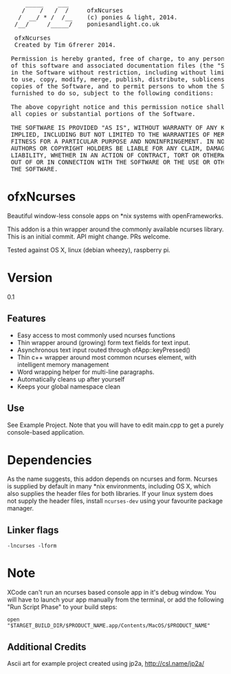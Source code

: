 <pre>
     _____    ___     
    /    /   /  /     ofxNcurses
   /  __/ * /  /__    (c) ponies & light, 2014. 
  /__/     /_____/    poniesandlight.co.uk

  ofxNcurses
  Created by Tim Gfrerer 2014.
  
 Permission is hereby granted, free of charge, to any person obtaining a copy
 of this software and associated documentation files (the "Software"), to deal
 in the Software without restriction, including without limitation the rights
 to use, copy, modify, merge, publish, distribute, sublicense, and/or sell
 copies of the Software, and to permit persons to whom the Software is
 furnished to do so, subject to the following conditions:
 
 The above copyright notice and this permission notice shall be included in
 all copies or substantial portions of the Software.
 
 THE SOFTWARE IS PROVIDED "AS IS", WITHOUT WARRANTY OF ANY KIND, EXPRESS OR
 IMPLIED, INCLUDING BUT NOT LIMITED TO THE WARRANTIES OF MERCHANTABILITY,
 FITNESS FOR A PARTICULAR PURPOSE AND NONINFRINGEMENT. IN NO EVENT SHALL THE
 AUTHORS OR COPYRIGHT HOLDERS BE LIABLE FOR ANY CLAIM, DAMAGES OR OTHER
 LIABILITY, WHETHER IN AN ACTION OF CONTRACT, TORT OR OTHERWISE, ARISING FROM,
 OUT OF OR IN CONNECTION WITH THE SOFTWARE OR THE USE OR OTHER DEALINGS IN
 THE SOFTWARE.
</pre>

# ofxNcurses

Beautiful window-less console apps on *nix systems with openFrameworks. 

This addon is a thin wrapper around the commonly available ncurses 
library. This is an initial commit. API might change. PRs welcome.

Tested against OS X, linux (debian wheezy), raspberry pi.

# Version

0.1

## Features

* Easy access to most commonly used ncurses functions
* Thin wrapper around (growing) form text fields for text input.
* Asynchronous text input routed through ofApp::keyPressed()
* Thin c++ wrapper around most common ncurses element, with intelligent memory management
* Word wrapping helper for multi-line paragraphs.
* Automatically cleans up after yourself
* Keeps your global namespace clean


## Use

See Example Project. Note that you will have to edit main.cpp to get a purely console-based application.

# Dependencies 

As the name suggests, this addon depends on ncurses and form. Ncurses is supplied by default in many *nix environments, including OS X, which also supplies the header files for both libraries. If your linux system does not supply the header files, install ```ncurses-dev``` using your favourite package manager.

## Linker flags

	-lncurses -lform

# Note

XCode can't run an ncurses based console app in it's debug window. You will have to launch your app manually from the terminal, or add the following "Run Script Phase" to your build steps:

	open "$TARGET_BUILD_DIR/$PRODUCT_NAME.app/Contents/MacOS/$PRODUCT_NAME"


## Additional Credits 

Ascii art for example project created using jp2a, http://csl.name/jp2a/
